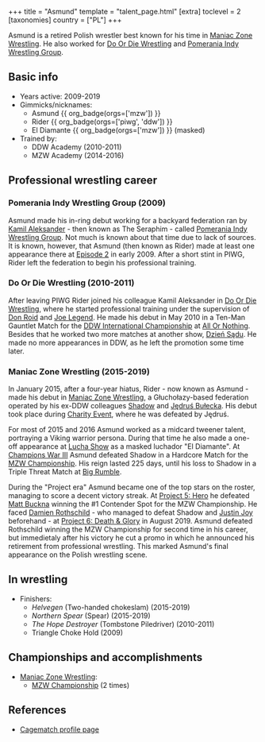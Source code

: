 +++
title = "Asmund"
template = "talent_page.html"
[extra]
toclevel = 2
[taxonomies]
country = ["PL"]
+++

Asmund is a retired Polish wrestler best known for his time in [Maniac Zone Wrestling](@/o/mzw.md). He also worked for [Do Or Die Wrestling](@/o/ddw.md) and [Pomerania Indy Wrestling Group](@/o/piwg.md).

## Basic info

* Years active: 2009-2019
* Gimmicks/nicknames:
  - Asmund {{ org_badge(orgs=['mzw']) }}
  - Rider {{ org_badge(orgs=['piwg', 'ddw']) }}
  - El Diamante {{ org_badge(orgs=['mzw']) }} (masked)
* Trained by:
  - DDW Academy (2010-2011)
  - MZW Academy (2014-2016)

## Professional wrestling career

### Pomerania Indy Wrestling Group (2009)

Asmund made his in-ring debut working for a backyard federation ran by [Kamil Aleksander](@/w/kamil-aleksander.md) - then known as The Seraphim - called [Pomerania Indy Wrestling Group](@/o/piwg.md). Not much is known about that time due to lack of sources. It is known, however, that Asmund (then known as Rider) made at least one appearance there at [Episode 2](@/e/piwg/2009-04-25-piwg-s01e02.md) in early 2009. After a short stint in PIWG, Rider left the federation to begin his professional training.

### Do Or Die Wrestling (2010-2011)

After leaving PIWG Rider joined his colleague Kamil Aleksander in [Do Or Die Wrestling](@/o/ddw.md), where he started professional training under the supervision of [Don Roid](@/w/don-roid.md) and [Joe Legend](@/w/joe-legend.md). He made his debut in May 2010 in a Ten-Man Gauntlet Match for the [DDW International Championship](@/c/ddw-international-championship.md) at [All Or Nothing](@/e/ddw/2010-05-08-ddw-all-or-nothing.md). Besides that he worked two more matches at another show, [Dzień Sądu](@/e/ddw/2011-01-15-ddw-5-dzien-sadu.md). He made no more appearances in DDW, as he left the promotion some time later.

### Maniac Zone Wrestling (2015-2019)

In January 2015, after a four-year hiatus, Rider - now known as Asmund - made his debut in [Maniac Zone Wrestling](@/o/mzw.md), a Głuchołazy-based federation operated by his ex-DDW colleagues [Shadow](@/w/shadow.md) and [Jędruś Bułecka](@/w/jedrus-bulecka.md). His debut took place during [Charity Event](@/e/mzw/2015-01-11-mzw-charity-show-2015.md), where he was defeated by Jędruś. 

For most of 2015 and 2016 Asmund worked as a midcard tweener talent, portraying a Viking warrior persona. During that time he also made a one-off appearance at [Lucha Show](@/e/mzw/2016-09-10-mzw-lucha-show.md) as a masked luchador "El Diamante". At [Champions War III](@/e/mzw/2017-06-03-mzw-champions-war-3.md) Asmund defeated Shadow in a Hardcore Match for the [MZW Championship](@/c/mzw-championship.md). His reign lasted 225 days, until his loss to Shadow in a Triple Threat Match at [Big Rumble](@/e/mzw/2018-01-14-mzw-big-rumble.md). 

During the "Project era" Asmund became one of the top stars on the roster, managing to score a decent victory streak. At [Project 5: Hero](@/e/mzw/2019-06-01-mzw-project-5-hero.md) he defeated [Matt Buckna](@/w/matt-buckna.md) winning the #1 Contender Spot for the MZW Championship. He faced [Damien Rothschild](@/w/damien-rothschild.md) - who managed to defeat Shadow and [Justin Joy](@/w/justin-joy.md) beforehand - at [Project 6: Death & Glory](@/e/mzw/2019-08-24-mzw-project-6-death-and-glory.md) in August 2019. Asmund defeated Rothschild winning the MZW Championship for second time in his career, but immedietaly after his victory he cut a promo in which he announced his retirement from professional wrestling. This marked Asmund's final appearance on the Polish wrestling scene.

## In wrestling

* Finishers:
  - _Helvegen_ (Two-handed chokeslam) (2015-2019)
  - _Northern Spear_ (Spear) (2015-2019)
  - _The Hope Destroyer_ (Tombstone Piledriver) (2010-2011)
  - Triangle Choke Hold (2009)
 
## Championships and accomplishments

* [Maniac Zone Wrestling](@/o/mzw.md):
  - [MZW Championship](@/c/mzw-championship.md) (2 times)

## References

* [Cagematch profile page](https://www.cagematch.net/?id=2&nr=6264)
